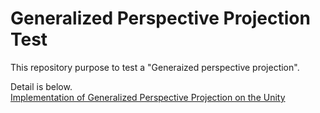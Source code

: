 # Generalized Perspective Projection Test

This repository purpose to test a "Generaized perspective projection".

Detail is below.  
[Implementation of Generalized Perspective Projection on the Unity](https://medium.com/@hirumakazuya/implementation-of-generalized-perspective-projection-on-the-unity-c9472a94f083)

